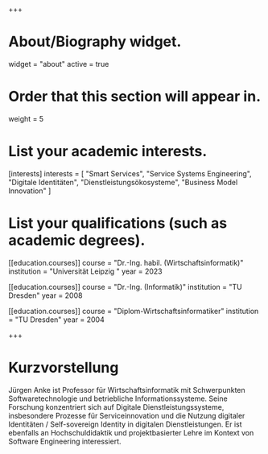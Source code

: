 +++
# About/Biography widget.
widget = "about"
active = true

# Order that this section will appear in.
weight = 5

# List your academic interests.
[interests]
  interests = [
    "Smart Services",
    "Service Systems Engineering",
    "Digitale Identitäten",
    "Dienstleistungsökosysteme",
    "Business Model Innovation"
  ]

# List your qualifications (such as academic degrees).
[[education.courses]]
  course = "Dr.-Ing. habil. (Wirtschaftsinformatik)"
  institution = "Universität Leipzig  "
  year = 2023

[[education.courses]]
  course = "Dr.-Ing. (Informatik)"
  institution = "TU Dresden"
  year = 2008

[[education.courses]]
  course = "Diplom-Wirtschaftsinformatiker"
  institution = "TU Dresden"
  year = 2004

+++
# Kurzvorstellung
Jürgen Anke ist Professor für Wirtschaftsinformatik mit Schwerpunkten Softwaretechnologie und betriebliche Informationssysteme. Seine Forschung konzentriert sich auf Digitale Dienstleistungssysteme, insbesondere Prozesse für Serviceinnovation und die Nutzung digitaler Identitäten / Self-sovereign Identity in digitalen Dienstleistungen. Er ist ebenfalls an Hochschuldidaktik und projektbasierter Lehre im Kontext von Software Engineering interessiert.
